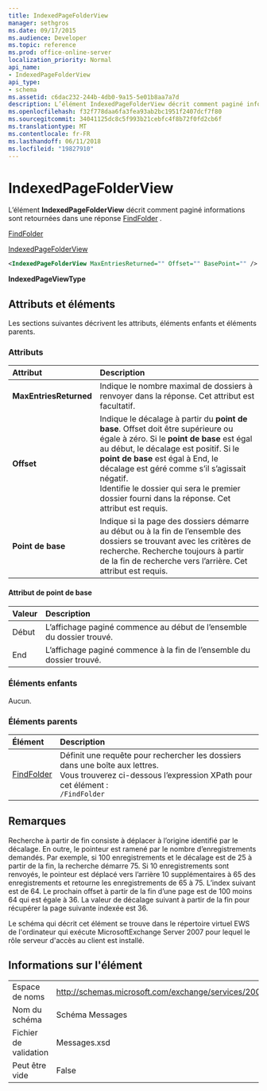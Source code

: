 ```yaml
---
title: IndexedPageFolderView
manager: sethgros
ms.date: 09/17/2015
ms.audience: Developer
ms.topic: reference
ms.prod: office-online-server
localization_priority: Normal
api_name:
- IndexedPageFolderView
api_type:
- schema
ms.assetid: c6dac232-244b-4db0-9a15-5e01b8aa7a7d
description: L’élément IndexedPageFolderView décrit comment paginé informations sont retournées dans une réponse FindFolder.
ms.openlocfilehash: f32f778daa6fa3fea93ab2bc1951f2407dcf7f80
ms.sourcegitcommit: 34041125dc8c5f993b21cebfc4f8b72f0fd2cb6f
ms.translationtype: MT
ms.contentlocale: fr-FR
ms.lasthandoff: 06/11/2018
ms.locfileid: "19827910"
---
```

# <a name="indexedpagefolderview"></a>IndexedPageFolderView

L’élément **IndexedPageFolderView** décrit comment paginé informations sont retournées dans une réponse [FindFolder](findfolder.md) . 
  
[FindFolder](findfolder.md)
  
[IndexedPageFolderView](indexedpagefolderview.md)
  
```xml
<IndexedPageFolderView MaxEntriesReturned="" Offset="" BasePoint="" />
```

 **IndexedPageViewType**
## <a name="attributes-and-elements"></a>Attributs et éléments

Les sections suivantes décrivent les attributs, éléments enfants et éléments parents.
  
### <a name="attributes"></a>Attributs

|**Attribut**|**Description**|
|:-----|:-----|
|**MaxEntriesReturned** <br/> |Indique le nombre maximal de dossiers à renvoyer dans la réponse. Cet attribut est facultatif.  <br/> |
|**Offset** <br/> |Indique le décalage à partir du **point de base**. Offset doit être supérieure ou égale à zéro. Si le **point de base** est égal au début, le décalage est positif. Si le **point de base** est égal à End, le décalage est géré comme s’il s’agissait négatif.  <br/> Identifie le dossier qui sera le premier dossier fourni dans la réponse. Cet attribut est requis.  <br/> |
|**Point de base** <br/> |Indique si la page des dossiers démarre au début ou à la fin de l’ensemble des dossiers se trouvant avec les critères de recherche. Recherche toujours à partir de la fin de recherche vers l’arrière. Cet attribut est requis.  <br/> |
   
#### <a name="basepoint-attribute"></a>Attribut de point de base

|**Valeur**|**Description**|
|:-----|:-----|
|Début  <br/> |L’affichage paginé commence au début de l’ensemble du dossier trouvé.  <br/> |
|End  <br/> |L’affichage paginé commence à la fin de l’ensemble du dossier trouvé.  <br/> |
   
### <a name="child-elements"></a>Éléments enfants

Aucun.
  
### <a name="parent-elements"></a>Éléments parents

|**Élément**|**Description**|
|:-----|:-----|
|[FindFolder](findfolder.md) <br/> |Définit une requête pour rechercher les dossiers dans une boîte aux lettres.  <br/> Vous trouverez ci-dessous l’expression XPath pour cet élément :  <br/>  `/FindFolder` <br/> |
   
## <a name="remarks"></a>Remarques

Recherche à partir de fin consiste à déplacer à l’origine identifié par le décalage. En outre, le pointeur est ramené par le nombre d’enregistrements demandés. Par exemple, si 100 enregistrements et le décalage est de 25 à partir de la fin, la recherche démarre 75. Si 10 enregistrements sont renvoyés, le pointeur est déplacé vers l’arrière 10 supplémentaires à 65 des enregistrements et retourne les enregistrements de 65 à 75. L’index suivant est de 64. Le prochain offset à partir de la fin d’une page est de 100 moins 64 qui est égale à 36. La valeur de décalage suivant à partir de la fin pour récupérer la page suivante indexée est 36.
  
Le schéma qui décrit cet élément se trouve dans le répertoire virtuel EWS de l'ordinateur qui exécute MicrosoftExchange Server 2007 pour lequel le rôle serveur d'accès au client est installé.
  
## <a name="element-information"></a>Informations sur l'élément

|||
|:-----|:-----|
|Espace de noms  <br/> |http://schemas.microsoft.com/exchange/services/2006/messages  <br/> |
|Nom du schéma  <br/> |Schéma Messages  <br/> |
|Fichier de validation  <br/> |Messages.xsd  <br/> |
|Peut être vide  <br/> |False  <br/> |
   

